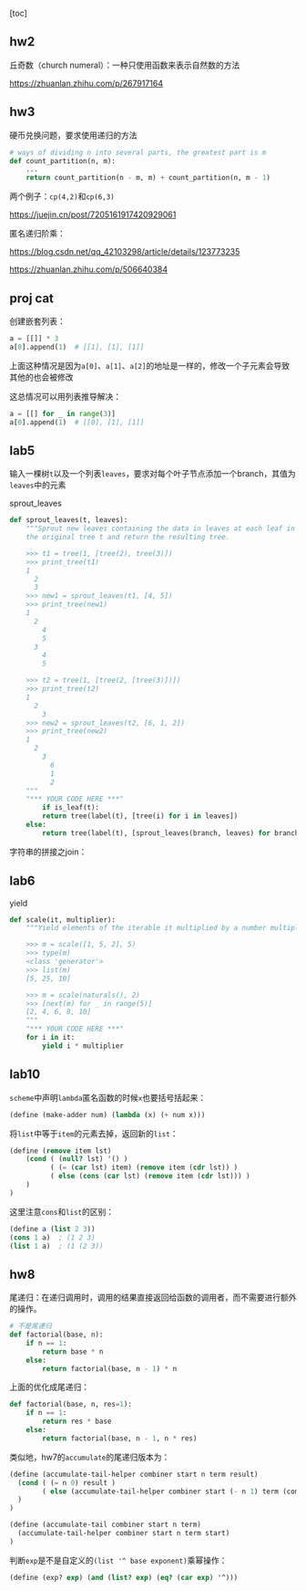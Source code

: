 [toc]

## hw2

丘奇数（church numeral）：一种只使用函数来表示自然数的方法

https://zhuanlan.zhihu.com/p/267917164





## hw3

硬币兑换问题，要求使用递归的方法

```python
# ways of dividing n into several parts, the greatest part is m
def count_partition(n, m):
    ...
    return count_partition(n - m, m) + count_partition(n, m - 1)
```

两个例子：`cp(4,2)`和`cp(6,3)`

https://juejin.cn/post/7205161917420929061





匿名递归阶乘：

https://blog.csdn.net/qq_42103298/article/details/123773235

https://zhuanlan.zhihu.com/p/506640384



## proj cat

创建嵌套列表：

```python
a = [[]] * 3
a[0].append(1)	# [[1], [1], [1]]
```

上面这种情况是因为`a[0]`、`a[1]`、`a[2]`的地址是一样的，修改一个子元素会导致其他的也会被修改

这总情况可以用列表推导解决：

```python
a = [[] for _ in range(3)]
a[0].append(1)	# [[0], [1], [1]]
```



## lab5

输入一棵树`t`以及一个列表`leaves`，要求对每个叶子节点添加一个branch，其值为`leaves`中的元素

sprout_leaves

```python
def sprout_leaves(t, leaves):
    """Sprout new leaves containing the data in leaves at each leaf in
    the original tree t and return the resulting tree.

    >>> t1 = tree(1, [tree(2), tree(3)])
    >>> print_tree(t1)
    1
      2
      3
    >>> new1 = sprout_leaves(t1, [4, 5])
    >>> print_tree(new1)
    1
      2
        4
        5
      3
        4
        5

    >>> t2 = tree(1, [tree(2, [tree(3)])])
    >>> print_tree(t2)
    1
      2
        3
    >>> new2 = sprout_leaves(t2, [6, 1, 2])
    >>> print_tree(new2)
    1
      2
        3
          6
          1
          2
    """
    "*** YOUR CODE HERE ***"
	    if is_leaf(t):
        return tree(label(t), [tree(i) for i in leaves])
    else:
        return tree(label(t), [sprout_leaves(branch, leaves) for branch in branches(t)])

```



字符串的拼接之join：





## lab6

yield

```python
def scale(it, multiplier):
    """Yield elements of the iterable it multiplied by a number multiplier.

    >>> m = scale([1, 5, 2], 5)
    >>> type(m)
    <class 'generator'>
    >>> list(m)
    [5, 25, 10]

    >>> m = scale(naturals(), 2)
    >>> [next(m) for _ in range(5)]
    [2, 4, 6, 8, 10]
    """
    "*** YOUR CODE HERE ***"
    for i in it:
        yield i * multiplier
```



## lab10

`scheme`中声明`lambda`匿名函数的时候`x`也要括号括起来：

```scheme
(define (make-adder num) (lambda (x) (+ num x)))
```

将`list`中等于`item`的元素去掉，返回新的`list`：

```scheme
(define (remove item lst)
    (cond ( (null? lst) '() )
          ( (= (car lst) item) (remove item (cdr lst)) )
          ( else (cons (car lst) (remove item (cdr lst))) )
    )
)
```

这里注意`cons`和`list`的区别：

```scheme
(define a (list 2 3))
(cons 1 a)	; (1 2 3)
(list 1 a)	; (1 (2 3))
```



## hw8

尾递归：在递归调用时，调用的结果直接返回给函数的调用者，而不需要进行额外的操作。

```python
# 不是尾递归
def factorial(base, n):
    if n == 1:
        return base * n
    else:
        return factorial(base, n - 1) * n
```

上面的优化成尾递归：

```python
def factorial(base, n, res=1):
    if n == 1:
        return res * base
    else:
        return factorial(base, n - 1, n * res)
```

类似地，hw7的`accumulate`的尾递归版本为：

```scheme
(define (accumulate-tail-helper combiner start n term result)
  (cond ( (= n 0) result )
        ( else (accumulate-tail-helper combiner start (- n 1) term (combiner result (term n))) )
  )
)

(define (accumulate-tail combiner start n term)
  (accumulate-tail-helper combiner start n term start)
)
```





判断`exp`是不是自定义的`(list '^ base exponent)`乘幂操作：

```scheme
(define (exp? exp) (and (list? exp) (eq? (car exp) '^)))
```

